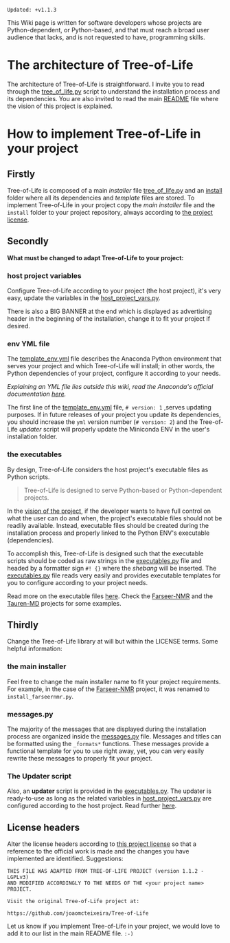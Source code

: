 ```
Updated: +v1.1.3
```

This Wiki page is written for software developers whose projects are Python-dependent, or Python-based, and that must reach a broad user audience that lacks, and is not requested to have, programming skills.

# The architecture of Tree-of-Life

The architecture of Tree-of-Life is straightforward. I invite you to read through the [tree_of_life.py](https://github.com/joaomcteixeira/Tree-of-Life/blob/master/tree_of_life.py) script to understand the installation process and its dependencies. You are also invited to read the main [README](https://github.com/joaomcteixeira/Tree-of-Life/blob/master/README.md) file where the vision of this project is explained.

# How to implement Tree-of-Life in your project

## Firstly

Tree-of-Life is composed of a main _installer_ file [tree_of_life.py](https://github.com/joaomcteixeira/Tree-of-Life/blob/master/tree_of_life.py) and an [install](https://github.com/joaomcteixeira/Tree-of-Life/tree/master/install) folder where all its dependencies and _template_ files are stored. To implement Tree-of-Life in your project copy the _main installer_ file and the `install` folder to your project repository, always according to [the project license](https://github.com/joaomcteixeira/Tree-of-Life/blob/master/LICENSE).

## Secondly

**What must be changed to adapt Tree-of-Life to your project:**

### host project variables

Configure Tree-of-Life according to your project (the host project), it's very easy, update the variables in the [host_project_vars.py](https://github.com/joaomcteixeira/Tree-of-Life/blob/master/install/host_project_vars.py).

There is also a BIG BANNER at the end which is displayed as advertising header in the beginning of the installation, change it to fit your project if desired.

### env YML file

The [template_env.yml](https://github.com/joaomcteixeira/Tree-of-Life/blob/master/install/template_env.yml) file describes the Anaconda Python environment that serves your project and which Tree-of-Life will install; in other words, the Python dependencies of your project, configure it according to your needs.

_Explaining an YML file lies outside this wiki, read the Anaconda's official documentation [here](https://conda.io/docs/user-guide/tasks/manage-environments.html)._

The first line of the [template_env.yml](https://github.com/joaomcteixeira/Tree-of-Life/blob/master/install/template_env.yml) file, `# version: 1` ,serves updating purposes. If in future releases of your project you update its dependencies, you should increase the `yml` version number (`# version: 2`) and the Tree-of-Life _updater_ script will properly update the Miniconda ENV in the user's installation folder.

### the executables

By design, Tree-of-Life considers the host project's executable files as Python scripts. 

> Tree-of-Life is designed to serve Python-based or Python-dependent projects.

In the [vision of the project](https://github.com/joaomcteixeira/Tree-of-Life/blob/master/VISION.md), if the developer wants to have full control on what the user can do and when, the project's executable files should not be readily available. Instead, executable files should be created during the installation process and properly linked to the Python ENV's executable (dependencies).

To accomplish this, Tree-of-Life is designed such that the executable scripts should be coded as raw strings in the [executables.py](https://github.com/joaomcteixeira/Tree-of-Life/blob/master/install/executables.py) file and headed by a formatter sign `#! {}` where the _shebang_ will be inserted. The [executables.py](https://github.com/joaomcteixeira/Tree-of-Life/blob/master/install/executables.py) file reads very easily and provides executable templates for you to configure according to your project needs.

Read more on the executable files [here](https://github.com/joaomcteixeira/Tree-of-Life/blob/master/docs/Workflow.md#the-executable-files). Check the [Farseer-NMR](https://github.com/Farseer-NMR/FarSeer-NMR/blob/master/install/executables.py) and the [Tauren-MD](https://github.com/joaomcteixeira/Tauren-MD/blob/master/install/executables.py) projects for some examples.

## Thirdly

Change the Tree-of-Life library at will but within the LICENSE terms. Some helpful information:

### the main installer

Feel free to change the main installer name to fit your project requirements. For example, in the case of the [Farseer-NMR](https://github.com/Farseer-NMR/FarSeer-NMR) project, it was renamed to `install_farseernmr.py`.

### messages.py

The majority of the messages that are displayed during the installation process are organized inside the [messages.py](https://github.com/joaomcteixeira/Tree-of-Life/blob/master/install/messages.py) file. Messages and titles can be formatted using the `_formats*` functions. These messages provide a functional template for you to use right away, yet, you can very easily rewrite these messages to properly fit your project.

### The Updater script

Also, an **updater** script is provided in the [executables.py](https://github.com/joaomcteixeira/Tree-of-Life/blob/master/install/executables.py). The updater is ready-to-use as long as the related variables in [host_project_vars.py](https://github.com/joaomcteixeira/Tree-of-Life/blob/master/install/host_project_vars.py) are configured according to the host project. Read further [here](https://github.com/joaomcteixeira/Tree-of-Life/blob/master/docs/Workflow.md#updater).

## License headers

Alter the license headers according to [this project license](https://github.com/joaomcteixeira/Tree-of-Life/blob/master/LICENSE) so that a reference to the official work is made and the changes you have implemented are identified. Suggestions:

```
THIS FILE WAS ADAPTED FROM TREE-OF-LIFE PROJECT (version 1.1.2 - LGPLv3)
AND MODIFIED ACCORDINGLY TO THE NEEDS OF THE <your project name> PROJECT.

Visit the original Tree-of-Life project at:

https://github.com/joaomcteixeira/Tree-of-Life
```

Let us know if you implement Tree-of-Life in your project, we would love to add it to our list in the main README file. `:-)`
